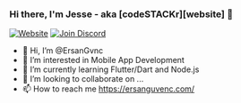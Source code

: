 ### Hi there, I'm Jesse - aka [codeSTACKr][website] 👋 

[![Website](https://img.shields.io/website?label=DEVS%20Society.com&style=for-the-badge&url=https://devssociety.com)](https://devssociety.com)
[![Join Discord](https://img.shields.io/twitter/follow/codeSTACKr?color=1DA1F2&logo=twitter&style=for-the-badge)](https://discord.gg/PtHFyPRz)

- 👋 Hi, I’m @ErsanGvnc
- 👀 I’m interested in Mobile App Development
- 🌱 I’m currently learning Flutter/Dart and Node.js
- 💞️ I’m looking to collaborate on ...
- 📫 How to reach me https://ersanguvenc.com/

<!---
ErsanGvnc/ErsanGvnc is a ✨ special ✨ repository because its `README.md` (this file) appears on your GitHub profile.
You can click the Preview link to take a look at your changes.
--->
